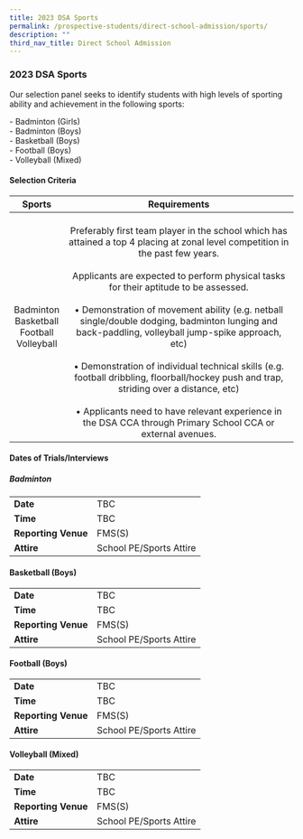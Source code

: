 ```yaml
---
title: 2023 DSA Sports
permalink: /prospective-students/direct-school-admission/sports/
description: ""
third_nav_title: Direct School Admission
---
```

### 2023 DSA Sports

Our selection panel seeks to identify students with high levels of sporting ability and achievement in the following sports:&nbsp;  

\- Badminton (Girls)&nbsp;  <br>
\- Badminton (Boys)&nbsp;  <br>
\- Basketball (Boys)&nbsp;<br>
\- Football (Boys)&nbsp;<br>
\-&nbsp;Volleyball (Mixed)

#### Selection Criteria

| Sports | Requirements |
|:---:|:---:|
| Badminton<br>Basketball<br>Football<br>Volleyball | <br>Preferably first team player in the school which has attained a top 4 placing at zonal level competition in the past few years.<br><br>Applicants are expected to perform physical tasks for their aptitude to be assessed.<br><br>• Demonstration of movement ability (e.g. netball single/double dodging, badminton lunging and back-paddling, volleyball jump-spike approach, etc)<br><br>• Demonstration of individual technical skills (e.g. football dribbling, floorball/hockey push and trap, striding over a distance, etc)<br><br>• Applicants need to have relevant experience in the DSA CCA through Primary School CCA or external avenues. |

#### Dates of Trials/Interviews

##### Badminton

|  |  |
|---|---|
| **Date** | TBC |
| **Time** | TBC |
| **Reporting Venue** | FMS(S) |
| **Attire** | School PE/Sports Attire |

#### Basketball (Boys)

|  |  |
|---|---|
| **Date** | TBC |
| **Time** | TBC |
| **Reporting Venue** | FMS(S) |
| **Attire** | School PE/Sports Attire |

#### Football (Boys)

|  |  |
|---|---|
| **Date** | TBC |
| **Time** | TBC |
| **Reporting Venue** | FMS(S) |
| **Attire** | School PE/Sports Attire |

#### Volleyball (Mixed)

|  |  |
|---|---|
| **Date** | TBC |
| **Time** | TBC |
| **Reporting Venue** | FMS(S) |
| **Attire** | School PE/Sports Attire |